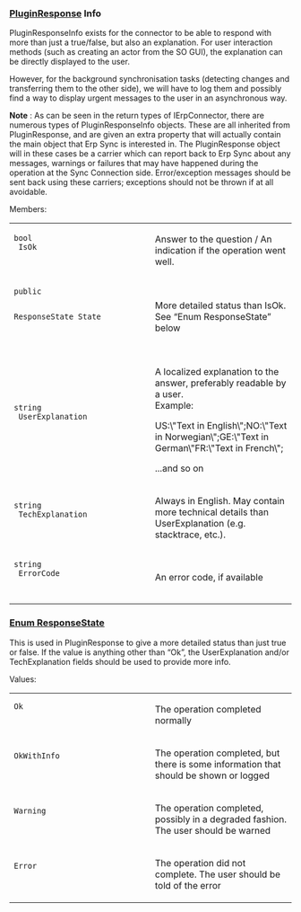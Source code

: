<properties date="2016-05-10"
SortOrder="7"
/>

### [PluginResponse]() Info

PluginResponseInfo exists for the connector to be able to respond with more than just a true/false, but also an explanation. For user interaction methods (such as creating an actor from the SO GUI), the explanation can be directly displayed to the user.

However, for the background synchronisation tasks (detecting changes and transferring them to the other side), we will have to log them and possibly find a way to display urgent messages to the user in an asynchronous way.

**Note** : As can be seen in the return types of IErpConnector, there are numerous types of PluginResponseInfo objects. These are all inherited from PluginResponse, and are given an extra property that will actually contain the main object that Erp Sync is interested in. The PluginResponse object will in these cases be a carrier which can report back to Erp Sync about any messages, warnings or failures that may have happened during the operation at the Sync Connection side. Error/exception messages should be sent back using these carriers; exceptions should not be thrown if at all avoidable.

 

Members:

<table>
<colgroup>
<col width="50%" />
<col width="50%" />
</colgroup>
<tbody>
<tr class="odd">
<td><pre class="c40"><code>bool
 IsOk</code></pre>
<pre class="c40"><code> </code></pre></td>
<td><p>Answer to the question / An indication if the operation went well.</p>
<p> </p></td>
</tr>
<tr class="even">
<td><pre class="c40"><code>public
 
ResponseState
 State</code></pre>
<pre class="c40"><code> </code></pre></td>
<td><p>More detailed status than IsOk. See “Enum ResponseState” below</p></td>
</tr>
<tr class="odd">
<td><pre class="c40"><code>string
 UserExplanation</code></pre>
<pre class="c40"><code> </code></pre></td>
<td><p>A localized explanation to the answer, preferably readable by a user.<br />
Example:</p>
<p>US:\&quot;Text in English\&quot;;NO:\&quot;Text in Norwegian\&quot;;GE:\&quot;Text in German\&quot;FR:\&quot;Text in French\&quot;;</p>
<p>...and so on</p>
<p> </p></td>
</tr>
<tr class="even">
<td><pre class="c40"><code>string
 TechExplanation</code></pre>
<pre class="c40"><code> </code></pre></td>
<td><p>Always in English. May contain more technical details than UserExplanation (e.g. stacktrace, etc.).</p>
<p> </p></td>
</tr>
<tr class="odd">
<td><pre class="c40"><code>string
 ErrorCode</code></pre>
<pre class="c40"><code> </code></pre></td>
<td><p>An error code, if available</p>
<p> </p></td>
</tr>
</tbody>
</table>

 

 

### []() [Enum ResponseState]()

This is used in PluginResponse to give a more detailed status than just true or false. If the value is anything other than “Ok”, the UserExplanation and/or TechExplanation fields should be used to provide more info.

 

Values:

<table>
<colgroup>
<col width="50%" />
<col width="50%" />
</colgroup>
<tbody>
<tr class="odd">
<td><pre class="c40"><code>Ok</code></pre>
<pre class="c40"><code> </code></pre></td>
<td><p>The operation completed normally</p>
<p> </p></td>
</tr>
<tr class="even">
<td><pre class="c40"><code>OkWithInfo</code></pre>
<pre class="c40"><code> </code></pre></td>
<td><p>The operation completed, but there is some information that should be shown or logged</p>
<p> </p></td>
</tr>
<tr class="odd">
<td><pre class="c40"><code>Warning</code></pre>
<pre class="c40"><code> </code></pre></td>
<td><p>The operation completed, possibly in a degraded fashion. The user should be warned</p>
<p>               </p></td>
</tr>
<tr class="even">
<td><pre class="c40"><code>Error</code></pre>
<pre class="c40"><code> </code></pre></td>
<td><p>The operation did not complete. The user should be told of the error</p>
<p> </p></td>
</tr>
</tbody>
</table>

 

 



